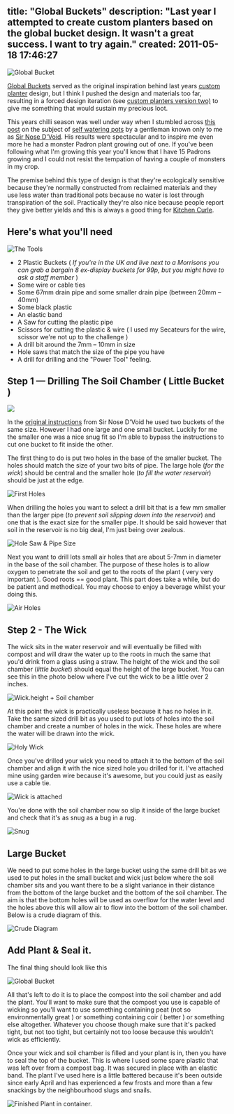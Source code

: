 title: "Global Buckets"
description: "Last year I attempted to create custom planters based on the global bucket design. It wasn't a great success. I want to try again."
created: 2011-05-18 17:46:27
---

![Global Bucket](http://media.jamiecurle.com/uploads/2011/05/19/blogimage/IMG_1498.850x600.jpg)

[Global Buckets][1] served as the original inspiration behind last years [custom planter][2] design, but I think I pushed the design and materials too far, resulting in a forced design iteration (see [custom planters version two)][3] to give me something that would sustain my precious loot.

This years chilli season was well under way when I stumbled across [this post][5] on the subject of [self watering pots][5]  by a gentleman known only to me as [Sir Nose D'Void][4]. His results were spectacular and to inspire me even more he had a monster Padron plant growing out of one.  If you've been following what I'm growing this year you'll know that I have 15 Padrons growing and I could not resist the tempation of having a couple of monsters in my crop.

The premise behind this type of design is that they're ecologically sensitive because they're normally constructed from reclaimed materials and they use less water than traditional pots because no water is lost through transpiration of the soil.  Practically they're also nice because people report they give better yields and this is always a good thing for [Kitchen Curle][6].

## Here's what you'll need

![The Tools](http://media.jamiecurle.com/uploads/2011/05/18/blogimage/IMG_1483.850x600.jpg)

*  2 Plastic Buckets ( _If you're in the UK and live next to a Morrisons you can grab a bargain 8 ex-display buckets for 99p, but you might have to ask a staff member_ )
* Some wire or cable ties
* Some 67mm drain pipe and some smaller drain pipe (between 20mm &ndash; 40mm)
* Some black plastic
* An elastic band
* A Saw for cutting the plastic pipe
* Scissors for cutting the plastic & wire ( I used my Secateurs for the wire, scissor we're not up to the challenge )
* A drill bit around the 7mm &ndash; 10mm in size
* Hole saws that match the size of the pipe you have
* A drill for drilling and the "Power Tool" feeling.

## Step 1 &mdash; Drilling The Soil Chamber ( Little Bucket ) 

![](http://media.jamiecurle.com/uploads/2011/05/18/blogimage/IMG_1484.850x600.jpg)

In the [original instructions][7] from Sir Nose D'Void he used two buckets of the same size. However I had one large and one small bucket. Luckily for me the smaller one was a nice snug fit so I'm able to bypass the instructions to cut one bucket to fit inside the other.

The first thing to do is put two holes in the base of the smaller bucket. The holes should match the size of your two bits of pipe. The large hole (_for the wick_) should be central and the smaller hole (_to fill the water reservoir_) should be just at the edge.

![First Holes](http://media.jamiecurle.com/uploads/2011/05/19/blogimage/IMG_1489.850x600.jpg)

When drilling the holes you want to select a drill bit that is a few mm smaller than the larger pipe (_to prevent soil slipping down into the reservoir_) and one that is the exact size for the smaller pipe.  It should be said however that soil in the reservoir is no big deal, I'm just being over zealous.

![Hole Saw & Pipe Size](http://media.jamiecurle.com/uploads/2011/05/19/blogimage/IMG_1488.850x600.jpg)

Next you want to drill lots small air holes that are about 5-7mm in diameter in the base of the soil chamber. The purpose of these holes is to allow oxygen to penetrate the soil and get to the roots of the plant ( very very important ). Good roots == good plant.  This part does take a while, but do be patient and methodical. You may choose to enjoy a beverage whilst your doing this.  

![Air Holes](http://media.jamiecurle.com/uploads/2011/05/19/blogimage/IMG_1490.850x600.jpg)

## Step 2 - The Wick

The wick sits in the water reservoir and will eventually be filled with compost and will draw the water up to the roots in much the same that you'd drink from a glass using a straw.  The height of the wick and the soil chamber (_little bucket_) should equal the height of the large bucket. You can see this in the photo below where I've cut the wick to be a little over 2 inches.

![Wick.height + Soil chamber](http://media.jamiecurle.com/uploads/2011/05/19/blogimage/IMG_1491.850x600.jpg)

At this point the wick is practically useless because it has no holes in it. Take the same sized drill bit as you used to put lots of holes into the soil chamber and create a number of holes in the wick. These holes are where the water will be drawn into the wick.

![Holy Wick](http://media.jamiecurle.com/uploads/2011/05/19/blogimage/IMG_1492.850x600.jpg)

Once you've drilled your wick you need to attach it to the bottom of the soil chamber and align it with the nice sized hole you drilled for it. I've attached mine using garden wire because it's awesome, but you could just as easily use a cable tie.

![Wick is attached](http://media.jamiecurle.com/uploads/2011/05/19/blogimage/IMG_1494.850x600.jpg)

You're done with the soil chamber now so slip it inside of the large bucket and check that it's as snug as a bug in a rug.

![Snug](http://media.jamiecurle.com/uploads/2011/05/19/blogimage/IMG_1496.850x600.jpg)

## Large Bucket

We need to put some holes in the large bucket using the same drill bit as we used to put holes in the small bucket and wick just below where the soil chamber sits and you want there to be a slight variance in their distance from the bottom of the large bucket and the bottom of the soil chamber. The aim is that the bottom holes will be used as overflow for the water level and the holes above this will allow air to flow into the bottom of the soil chamber.  Below is a crude diagram of this.

![Crude Diagram](http://media.jamiecurle.com/uploads/2011/05/19/blogimage/diagram.850x600.jpg)

## Add Plant & Seal it.

The final thing should look like this

![Global Bucket](http://media.jamiecurle.com/uploads/2011/05/19/blogimage/IMG_1498.850x600.jpg)

All that's left to do it is to place the compost into the soil chamber and add the plant.  You'll want to make sure that the compost you use is capable of wicking so you'll want to use something containing peat (not so environmentally great ) or something containing coir ( better ) or something else altogether. Whatever you choose though make sure that it's packed tight, but not too tight, but certainly not too loose because this wouldn't wick as efficiently.

Once your wick and soil chamber is filled and your plant is in, then you have to seal the top of the bucket. This is where I used some spare plastic that was left over from a compost bag. It was secured in place with an elastic band. The plant I've used here is a little battered because it's been outside since early April and  has experienced a few frosts and more than a few snackings by the neighbourhood slugs and snails.

![Finished Plant in container.](http://media.jamiecurle.com/uploads/2011/05/19/blogimage/IMG_1506.850x600.jpg)

[1]: http://www.globalbuckets.org/
[2]: http://jamiecurle.com/posts/custom-planters/
[3]: http://jamiecurle.com/posts/planters-v2/
[4]: http://www.chillisgalore.co.uk/phpBB3/memberlist.php?mode=viewprofile&u=3032
[5]: http://www.chillisgalore.co.uk/phpBB3/viewtopic.php?f=2&t=11714
[6]: http://jamiecurle.com/tags/kitchen-curle/
[7]: https://docs.google.com/viewer?a=v&pid=explorer&chrome=true&srcid=0B3x9KwWOvRA7MDk4YWY3OTYtYjkyZC00MjIxLThlZDEtZGMwNjMxOWJhNzBl&hl=en&authkey=CLHe0OgF